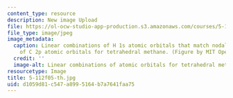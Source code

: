 ```yaml
---
content_type: resource
description: New image Upload
file: https://ol-ocw-studio-app-production.s3.amazonaws.com/courses/5-112-principles-of-chemical-science-fall-2005/d1059d81c547a8995164b7a7641faa75_5-112f05-th.jpg
file_type: image/jpeg
image_metadata:
  caption: Linear combinations of H 1s atomic orbitals that match nodal properties
    of C 2p atomic orbitals for tetrahedral methane. (Figure by MIT OpenCourseWare.)
  credit: ''
  image-alt: Linear combinations of atomic orbitals for tetrahedral methane.
resourcetype: Image
title: 5-112f05-th.jpg
uid: d1059d81-c547-a899-5164-b7a7641faa75
---
```


